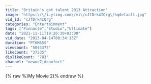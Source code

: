 ```yaml
---
title: "Britain's got talent 2013 Attraction"
image: "https:\/\/i.ytimg.com\/vi\/cJfDrk4IQrg\/hqdefault.jpg"
vid_id: "cJfDrk4IQrg"
categories: "Entertainment"
tags: ["Pinnacle","Studio","Ultimate"]
date: "2021-11-11T19:26:30+03:00"
vid_date: "2013-04-14T08:34:13Z"
duration: "PT6M55S"
viewcount: "5044375"
likeCount: "37235"
dislikeCount: "783"
channel: "newno7jdcomfort"
---
```

{% raw %}My Movie 2{% endraw %}

